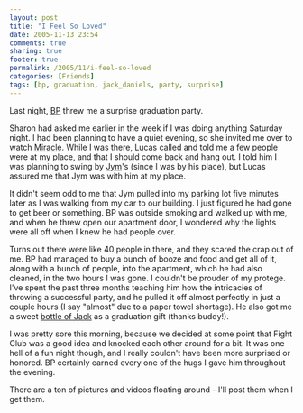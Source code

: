 ```yaml
---
layout: post
title: "I Feel So Loved"
date: 2005-11-13 23:54
comments: true
sharing: true
footer: true
permalink: /2005/11/i-feel-so-loved
categories: [Friends]
tags: [bp, graduation, jack_daniels, party, surprise]
---
```

Last night, <a href="http://www.blogbp.com/">BP</a> threw me a surprise graduation party.

Sharon had asked me earlier in the week if I was doing anything Saturday night.  I had been planning to have a quiet evening, so she invited me over to watch <a href="http://www.imdb.com/title/tt0349825/">Miracle</a>.  While I was there, Lucas called and told me a few people were at my place, and that I should come back and hang out.  I told him I was planning to swing by <a href="http://www.jymferrier.net/">Jym</a>'s (since I was by his place), but Lucas assured me that Jym was with him at my place.

It didn't seem odd to me that Jym pulled into my parking lot five minutes later as I was walking from my car to our building.  I just figured he had gone to get beer or something.  BP was outside smoking and walked up with me, and when he threw open our apartment door, I wondered why the lights were all off when I knew he had people over.

Turns out there were like 40 people in there, and they scared the crap out of me.  BP had managed to buy a bunch of booze and food and get all of it, along with a bunch of people, into the apartment, which he had also cleaned, in the two hours I was gone.  I couldn't be prouder of my protege.  I've spent the past three months teaching him how the intricacies of throwing a successful party, and he pulled it off almost perfectly in just a couple hours (I say "almost" due to a paper towel shortage).  He also got me a sweet <a href="http://www.flickr.com/photos/brockli/63087633/">bottle of Jack</a> as a graduation gift (thanks buddy!).

I was pretty sore this morning, because we decided at some point that Fight Club was a good idea and knocked each other around for a bit.  It was one hell of a fun night though, and I really couldn't have been more surprised or honored.  BP certainly earned every one of the hugs I gave him throughout the evening.

There are a ton of pictures and videos floating around - I'll post them when I get them.
